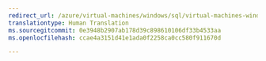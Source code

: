 ```yaml
---
redirect_url: /azure/virtual-machines/windows/sql/virtual-machines-windows-sql-backup-recovery
translationtype: Human Translation
ms.sourcegitcommit: 0e3948b2907ab178d39c898610106df33b4533aa
ms.openlocfilehash: ccae4a3151d41e1ada0f2258ca0cc580f911670d

---
```



<!--HONumber=Feb17_HO3-->


